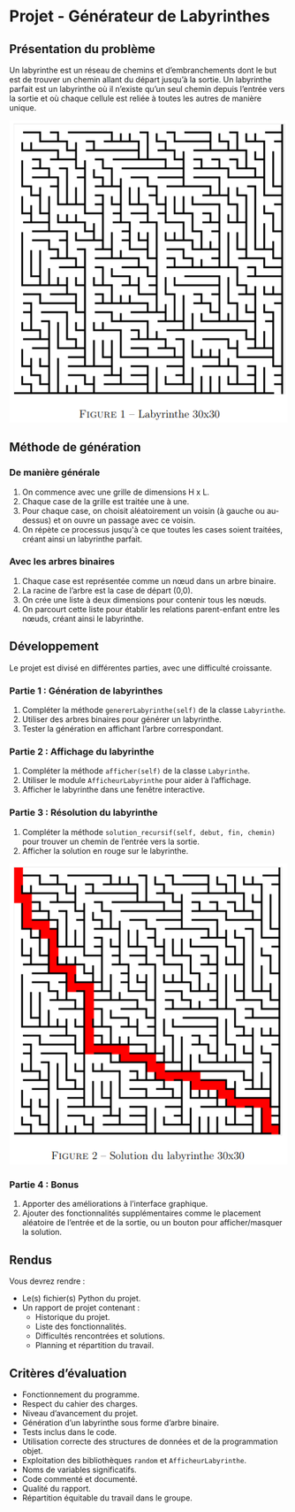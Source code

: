 # Projet - Générateur de Labyrinthes

## Présentation du problème

Un labyrinthe est un réseau de chemins et d’embranchements dont le but est de trouver un chemin allant du départ jusqu’à la sortie. Un labyrinthe parfait est un labyrinthe où il n’existe qu’un seul chemin depuis l’entrée vers la sortie et où chaque cellule est reliée à toutes les autres de manière unique.

![Labyrinthe](images/labyrinthe.png)

## Méthode de génération

### De manière générale

1. On commence avec une grille de dimensions H x L.
2. Chaque case de la grille est traitée une à une.
3. Pour chaque case, on choisit aléatoirement un voisin (à gauche ou au-dessus) et on ouvre un passage avec ce voisin.
4. On répète ce processus jusqu'à ce que toutes les cases soient traitées, créant ainsi un labyrinthe parfait.

### Avec les arbres binaires

1. Chaque case est représentée comme un nœud dans un arbre binaire.
2. La racine de l’arbre est la case de départ (0,0).
3. On crée une liste à deux dimensions pour contenir tous les nœuds.
4. On parcourt cette liste pour établir les relations parent-enfant entre les nœuds, créant ainsi le labyrinthe.

## Développement

Le projet est divisé en différentes parties, avec une difficulté croissante. 

### Partie 1 : Génération de labyrinthes

1. Compléter la méthode `genererLabyrinthe(self)` de la classe `Labyrinthe`.
2. Utiliser des arbres binaires pour générer un labyrinthe.
3. Tester la génération en affichant l’arbre correspondant.

### Partie 2 : Affichage du labyrinthe

1. Compléter la méthode `afficher(self)` de la classe `Labyrinthe`.
2. Utiliser le module `AfficheurLabyrinthe` pour aider à l’affichage.
3. Afficher le labyrinthe dans une fenêtre interactive.

### Partie 3 : Résolution du labyrinthe

1. Compléter la méthode `solution_recursif(self, debut, fin, chemin)` pour trouver un chemin de l’entrée vers la sortie.
2. Afficher la solution en rouge sur le labyrinthe.

![Solution du Labyrinthe](images/solution.png)

### Partie 4 : Bonus

1. Apporter des améliorations à l’interface graphique.
2. Ajouter des fonctionnalités supplémentaires comme le placement aléatoire de l’entrée et de la sortie, ou un bouton pour afficher/masquer la solution.

## Rendus

Vous devrez rendre :
- Le(s) fichier(s) Python du projet.
- Un rapport de projet contenant :
  - Historique du projet.
  - Liste des fonctionnalités.
  - Difficultés rencontrées et solutions.
  - Planning et répartition du travail.

## Critères d’évaluation

- Fonctionnement du programme.
- Respect du cahier des charges.
- Niveau d’avancement du projet.
- Génération d’un labyrinthe sous forme d’arbre binaire.
- Tests inclus dans le code.
- Utilisation correcte des structures de données et de la programmation objet.
- Exploitation des bibliothèques `random` et `AfficheurLabyrinthe`.
- Noms de variables significatifs.
- Code commenté et documenté.
- Qualité du rapport.
- Répartition équitable du travail dans le groupe.
